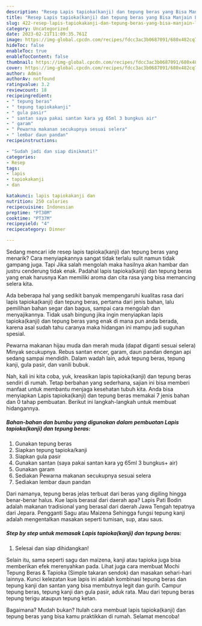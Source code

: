 ```yaml
---
description: "Resep Lapis tapioka(kanji) dan tepung beras yang Bisa Manjain Lidah , Bikin Ngiler"
title: "Resep Lapis tapioka(kanji) dan tepung beras yang Bisa Manjain Lidah , Bikin Ngiler"
slug: 422-resep-lapis-tapiokakanji-dan-tepung-beras-yang-bisa-manjain-lidah-bikin-ngiler
category: Uncategorized
date: 2023-02-21T11:09:35.761Z
image: https://img-global.cpcdn.com/recipes/fdcc3ac3b0687091/680x482cq70/lapis-tapiokakanji-dan-tepung-beras-foto-resep-utama.jpg
hideToc: false
enableToc: true
enableTocContent: false
thumbnail: https://img-global.cpcdn.com/recipes/fdcc3ac3b0687091/680x482cq70/lapis-tapiokakanji-dan-tepung-beras-foto-resep-utama.jpg
cover: https://img-global.cpcdn.com/recipes/fdcc3ac3b0687091/680x482cq70/lapis-tapiokakanji-dan-tepung-beras-foto-resep-utama.jpg
author: Admin
authorAv: notfound
ratingvalue: 3.2
reviewcount: 18
recipeingredient:
- " tepung beras"
- " tepung tapiokakanji"
- " gula pasir"
- " santan saya pakai santan kara yg 65ml 3 bungkus air"
- " garam"
- " Pewarna makanan secukupnya sesuai selera"
- " lembar daun pandan"
recipeinstructions:

- "Sudah jadi dan siap dinikmati!"
categories:
- Resep
tags:
- lapis
- tapiokakanji
- dan

katakunci: lapis tapiokakanji dan 
nutrition: 250 calories
recipecuisine: Indonesian
preptime: "PT30M"
cooktime: "PT37M"
recipeyield: "4"
recipecategory: Dinner

---
```



Sedang mencari ide resep lapis tapioka(kanji) dan tepung beras yang menarik? Cara menyiapkannya sangat tidak terlalu sulit namun tidak gampang juga. Tapi Jika salah mengolah maka hasilnya akan hambar dan justru cenderung tidak enak. Padahal lapis tapioka(kanji) dan tepung beras yang enak harusnya Kan memiliki aroma dan cita rasa yang bisa memancing selera kita.


Ada beberapa hal yang sedikit banyak mempengaruhi kualitas rasa dari lapis tapioka(kanji) dan tepung beras, pertama dari jenis bahan, lalu pemilihan bahan segar dan bagus, sampai cara mengolah dan menyajikannya. Tidak usah bingung jika ingin menyiapkan lapis tapioka(kanji) dan tepung beras yang enak di mana pun anda berada, karena asal sudah tahu caranya maka hidangan ini mampu jadi suguhan spesial.

Pewarna makanan hijau muda dan merah muda (dapat diganti sesuai selera) Minyak secukupnya. Rebus santan encer, garam, daun pandan dengan api sedang sampai mendidih. Dalam wadah lain, aduk tepung beras, tepung kanji, gula pasir, dan vanili bubuk.


Nah, kali ini kita coba, yuk, kreasikan lapis tapioka(kanji) dan tepung beras sendiri di rumah. Tetap berbahan yang sederhana, sajian ini bisa memberi manfaat untuk membantu menjaga kesehatan tubuh kita. Anda bisa menyiapkan Lapis tapioka(kanji) dan tepung beras memakai 7 jenis bahan dan 0 tahap pembuatan. Berikut ini langkah-langkah untuk membuat hidangannya.

<!--inarticleads1-->

##### Bahan-bahan dan bumbu yang digunakan dalam pembuatan Lapis tapioka(kanji) dan tepung beras:

1. Gunakan  tepung beras
1. Siapkan  tepung tapioka/kanji
1. Siapkan  gula pasir
1. Gunakan  santan (saya pakai santan kara yg 65ml 3 bungkus+ air)
1. Gunakan  garam
1. Sediakan  Pewarna makanan secukupnya sesuai selera
1. Sediakan  lembar daun pandan


Dari namanya, tepung beras jelas terbuat dari beras yang digiling hingga benar-benar halus. Kue lapis berasal dari daerah apa? Lapis Pati Bodin adalah makanan tradisional yang berasal dari daerah Jawa Tengah tepatnya dari Jepara. Pengganti Sagu atau Maizena Sehingga fungsi tepung kanji adalah mengentalkan masakan seperti tumisan, sup, atau saus. 

<!--inarticleads2-->

##### Step by step untuk memasak Lapis tapioka(kanji) dan tepung beras:


1. Selesai dan siap dihidangkan!

Selain itu, sama seperti sagu dan maizena, kanji atau tapioka juga bisa memberikan efek merenyahkan pada. Lihat juga cara membuat Mochi Tepung Beras &amp; Tapioka (Simple takaran sendok) dan masakan sehari-hari lainnya. Kunci kelezatan kue lapis ini adalah kombinasi tepung beras dan tepung kanji dan santan yang bisa membutnya legit dan gurih. Campur tepung beras, tepung kanji dan gula pasir, aduk rata. Mau dari tepung beras tepung terigu ataupun tepung ketan. 

Bagaimana? Mudah bukan? Itulah cara membuat lapis tapioka(kanji) dan tepung beras yang bisa kamu praktikkan di rumah. Selamat mencoba!
